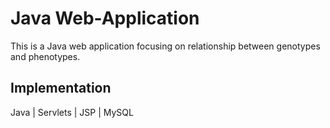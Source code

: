# Java Web-Application
This is a Java web application focusing on relationship between genotypes and phenotypes.

## Implementation
Java | Servlets | JSP | MySQL
